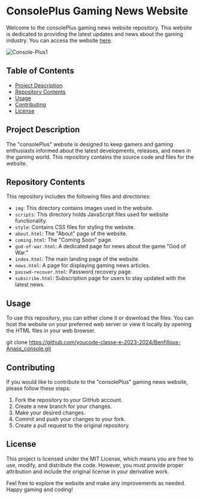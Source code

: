 # ConsolePlus Gaming News Website

Welcome to the consolePlus gaming news website repository. This website is dedicated to providing the latest updates and news about the gaming industry. You can access the website [here](https://youcode-classe-e-2023-2024.github.io/Benfillous-Anass_console/).

![Console-Plus1](https://github.com/Youcode-Classe-E-2023-2024/Benfillous-Anass_console/assets/109225791/572ca219-2494-44c9-866b-2a6f666f48b5)



## Table of Contents
- [Project Description](#project-description)
- [Repository Contents](#repository-contents)
- [Usage](#usage)
- [Contributing](#contributing)
- [License](#license)

## Project Description

The "consolePlus" website is designed to keep gamers and gaming enthusiasts informed about the latest developments, releases, and news in the gaming world. This repository contains the source code and files for the website.

## Repository Contents

This repository includes the following files and directories:

- `img`: This directory contains images used in the website.
- `scripts`: This directory holds JavaScript files used for website functionality.
- `style`: Contains CSS files for styling the website.
- `about.html`: The "About" page of the website.
- `coming.html`: The "Coming Soon" page.
- `god-of-war.html`: A dedicated page for news about the game "God of War."
- `index.html`: The main landing page of the website.
- `news.html`: A page for displaying gaming news articles.
- `passwd-recover.html`: Password recovery page.
- `subscribe.html`: Subscription page for users to stay updated with the latest news.

## Usage

To use this repository, you can either clone it or download the files. You can host the website on your preferred web server or view it locally by opening the HTML files in your web browser.

git clone https://github.com/youcode-classe-e-2023-2024/Benfillous-Anass_console.git

## Contributing

If you would like to contribute to the "consolePlus" gaming news website, please follow these steps:

1. Fork the repository to your GitHub account.
2. Create a new branch for your changes.
3. Make your desired changes.
4. Commit and push your changes to your fork.
5. Create a pull request to the original repository.

## License

This project is licensed under the MIT License, which means you are free to use, modify, and distribute the code. However, you must provide proper attribution and include the original license in your derivative work.

Feel free to explore the website and make any improvements as needed. Happy gaming and coding!
